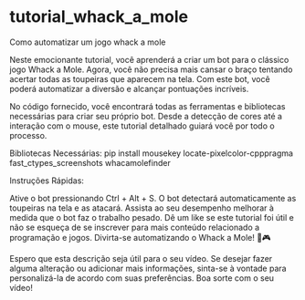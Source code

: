 # tutorial_whack_a_mole
Como automatizar um jogo whack a mole

Neste emocionante tutorial, você aprenderá a criar um bot para o clássico jogo Whack a Mole. Agora, você não precisa mais cansar o braço tentando acertar todas as toupeiras que aparecem na tela. Com este bot, você poderá automatizar a diversão e alcançar pontuações incríveis.

No código fornecido, você encontrará todas as ferramentas e bibliotecas necessárias para criar seu próprio bot. 
Desde a detecção de cores até a interação com o mouse, este tutorial detalhado guiará você por todo o processo. 

Bibliotecas Necessárias: pip install mousekey locate-pixelcolor-cpppragma fast_ctypes_screenshots whacamolefinder

Instruções Rápidas:

Ative o bot pressionando Ctrl + Alt + S.
O bot detectará automaticamente as toupeiras na tela e as atacará.
Assista ao seu desempenho melhorar à medida que o bot faz o trabalho pesado.
Dê um like se este tutorial foi útil e não se esqueça de se inscrever para mais conteúdo relacionado a
programação e jogos. Divirta-se automatizando o Whack a Mole! 🔨🎮

Espero que esta descrição seja útil para o seu vídeo. Se desejar fazer alguma alteração ou adicionar mais 
informações, sinta-se à vontade para personalizá-la de acordo com suas preferências. Boa sorte com o seu vídeo!
